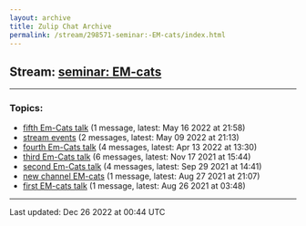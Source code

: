 ```yaml
---
layout: archive
title: Zulip Chat Archive
permalink: /stream/298571-seminar:-EM-cats/index.html
---
```


## Stream: [seminar: EM-cats](https://mattecapu.github.io/ct-zulip-archive/stream/298571-seminar:-EM-cats/index.html)
---

### Topics:

* [fifth Em-Cats talk](topic/topic_fifth.20Em-Cats.20talk.html) (1 message, latest: May 16 2022 at 21:58)
* [stream events](topic/topic_stream.20events.html) (2 messages, latest: May 09 2022 at 21:13)
* [fourth Em-Cats talk](topic/topic_fourth.20Em-Cats.20talk.html) (4 messages, latest: Apr 13 2022 at 13:30)
* [third Em-Cats talk](topic/topic_third.20Em-Cats.20talk.html) (6 messages, latest: Nov 17 2021 at 15:44)
* [second Em-Cats talk](topic/topic_second.20Em-Cats.20talk.html) (4 messages, latest: Sep 29 2021 at 14:41)
* [new channel EM-cats](topic/topic_new.20channel.20EM-cats.html) (1 message, latest: Aug 27 2021 at 21:07)
* [first EM-cats talk](topic/topic_first.20EM-cats.20talk.html) (1 message, latest: Aug 26 2021 at 03:48)

<hr><p>Last updated: Dec 26 2022 at 00:44 UTC</p>